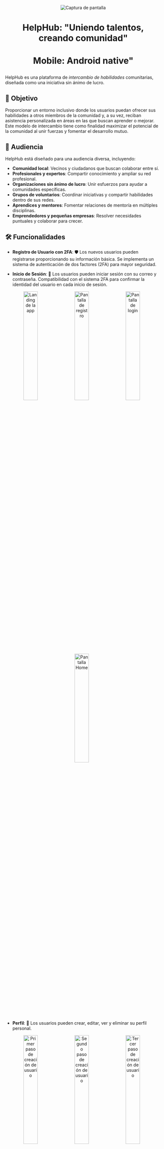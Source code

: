 <p align="center">
  <img src="https://i.postimg.cc/LstzkZww/Captura-de-pantalla-2024-11-19-a-la-s-15-43-05.png" alt="Captura de pantalla">
</p>

# <p align="center">HelpHub: "Uniendo talentos, creando comunidad"</p> 
# <p align="center">Mobile: Android native"</p> 
HelpHub es una plataforma de *intercambio de habilidades* comunitarias, diseñada como una iniciativa sin ánimo de lucro.

## 🎯 Objetivo
Proporcionar un entorno inclusivo donde los usuarios puedan ofrecer sus habilidades a otros miembros de la comunidad y, a su vez, reciban asistencia personalizada en áreas en las que buscan aprender o mejorar.
Este modelo de intercambio tiene como finalidad maximizar el potencial de la comunidad al unir fuerzas y fomentar el desarrollo mutuo.

## 👥 Audiencia
HelpHub está diseñado para una audiencia diversa, incluyendo:
- **Comunidad local**: Vecinos y ciudadanos que buscan colaborar entre sí.
- **Profesionales y expertos**: Compartir conocimiento y ampliar su red profesional.
- **Organizaciones sin ánimo de lucro**: Unir esfuerzos para ayudar a comunidades específicas.
- **Grupos de voluntarios**: Coordinar iniciativas y compartir habilidades dentro de sus redes.
- **Aprendices y mentores**: Fomentar relaciones de mentoría en múltiples disciplinas.
- **Emprendedores y pequeñas empresas**: Resolver necesidades puntuales y colaborar para crecer.

## 🛠️ Funcionalidades
- **Registro de Usuario con 2FA**: 🛡️ Los nuevos usuarios pueden registrarse proporcionando su información básica. Se implementa un sistema de autenticación de dos factores (2FA) para mayor seguridad.

- **Inicio de Sesión**: 🔐 Los usuarios pueden iniciar sesión con su correo y contraseña. Compatibilidad con el sistema 2FA para confirmar la identidad del usuario en cada inicio de sesión.
 
<p align="center">
  <img src="assets/Landing.png" alt="Landing de la app" width="30%" style="margin-right:10px;">
  <img src="assets/SignUp.png" alt="Pantalla de registro" width="30%" style="margin-right:10px;">
  <img src="assets/SignIn.png" alt="Pantalla de login" width="30%" style="margin-right:10px;">
  <img src="assets/Home.png" alt="Pantalla Home" width="30%" style="margin-right:10px;">
</p>

- **Perfil**: 👤 Los usuarios pueden crear, editar, ver y eliminar su perfil personal.
  
<p align="center">
  <img src="assets/step1.png" alt="Primer paso de creación de usuario" width="30%" style="margin-right:10px;">
  <img src="assets/Step2.png" alt="Segundo paso de creación de usuario" width="30%" style="margin-right:10px;">
  <img src="assets/step3.png" alt="Tercer paso de creación de usuario" width="30%" style="margin-right:10px;">
  <img src="assets/step4a.png" alt="Cuarto paso de creación de usuario" width="30%" style="margin-right:10px;">
  <img src="assets/step4b.png" alt="Cuarto paso de creación de usuario" width="30%" style="margin-right:10px;">
  <img src="assets/step5.png" alt="Quinto paso de creación de usuario" width="30%" style="margin-right:10px;">
</p> 

<p align="center">
    <img src="assets/Profile.png" alt="Pantalla de perfil" width="30%" style="margin-right:10px;">
</p>

- **Habilidades**: 💡 Los usuarios pueden añadir, editar, listar y eliminar habilidades que desean ofrecer.
  
  <p align="center">
    <img src="assets/addSkill.png" alt="Añadir habilidad" width="30%" style="margin-right:10px;">
    <img src="assets/editSkill.png" alt="Editar habilidad" width="30%" style="margin-right:10px;">
</p>

- **Solicitar Intercambio** (TBD): 🤝 Los usuarios pueden enviar solicitudes de intercambio a otros miembros de la plataforma. Sistema de notificaciones para informar al receptor de la solicitud.

- **Petición de Ayuda** (TBD): 🆘 Los usuarios pueden realizar una petición de ayuda si tienen algo específico que quieren resolver sin solicitar un intercambio.

- **Chat en Tiempo Real** (TBD): 💬 Comunicación directa entre usuarios para coordinar los intercambios.

- **Filtrar por Categorías** (On progress): 🔍 Herramienta de búsqueda avanzada para encontrar habilidades o usuarios específicos.

- **Valoración del Intercambio** (TBD): ⭐ Los usuarios pueden añadir una breve reseña describiendo su experiencia y calificando el intercambio.

## ⚙️ Tecnologías y herramientas
<div align="center">
    <img src="https://img.shields.io/badge/Android_Studio-3DDC84?style=for-the-badge&logo=android-studio&logoColor=white " alt="Android Studio" />
    <img src="https://img.shields.io/badge/MongoDB-4EA94B?style=for-the-badge&logo=mongodb&logoColor=white" alt="MongoDB" />
    <img src="https://img.shields.io/badge/Trello-0052CC?style=for-the-badge&logo=trello&logoColor=white" alt="Trello" />
    <img src="https://img.shields.io/badge/Discord-5865F2?style=for-the-badge&logo=discord&logoColor=white" alt="Discord" />
</div>


## ✅ Requisitos previos
Para poder probar la app en tu emulador, necesitarás descargar e instalar el repositorio del equipo de Backend. Accede al repositorio de backend en la sección inferior y sigue las instrucciones de instalación.

## 📦 Dependencias
Este proyecto emplea las siguientes dependencias

- Interfaz de usuario: Jetpack Compose
- Iconos: Material Icons Extended
- Inyección de dependencias: Dagger Hilt
- Comunicación con API: Retrofit
- Interceptores: Okhttp3

## 🎨 Frontend y Backend
Echa un vistazo a los repositorios en:
- 🔐 [Dekstop - HelpHub](https://github.com/AdoptaUnJuniorPlatform/GT-HelpHub-Back)
- 🖥️ [Dekstop - HelpHub](https://github.com/AdoptaUnJuniorPlatform/GT-HelpHub-Front)
- 🤖 [Mobile Android - HelpHub](https://github.com/AdoptaUnJuniorPlatform/GT-HelpHub-Android)
- 🍎 [Mobile IOS - HelpHub](https://github.com/AdoptaUnJuniorPlatform/GT-HelpHub-IOS)

## 🤝 Agradecimientos

Queremos expresar nuestra profunda gratitud a toda la **comunidad de Adopta Un Junior**, quienes hacen posible este proyecto con su apoyo, feedback y compromiso constante.

Un agradecimiento especial a nuestros compañeros del equipo de trabajo HelpHub:
- **Equipo de UX/UI**
- **Equipo de Backend**
- **Equipo de Frontend**
- **Equipo de Mobile iOS**
- **Equipo de Ciberseguridad** <br>
Cuya colaboración, talento y esfuerzo han sido claves para superar los retos técnicos y llevar este proyecto al siguiente nivel.

## 👨‍💻👩‍💻 Colaboradores
Desarrollado y mantenido por:

- **Alejandro Romero Porras** - Android developer <br>
  [![GitHub](https://img.shields.io/badge/-GitHub-333?logo=github&logoColor=white&style=flat-square)](https://github.com/AlejandroRomero94)
  [![LinkedIn](https://img.shields.io/badge/-LinkedIn-0077B5?logo=linkedin&logoColor=white&style=flat-square)](www.linkedin.com/in/romerop94)  

- **María Laura Luraschi** - Cybersecurity Analyst <br>
  [![GitHub](https://img.shields.io/badge/-GitHub-333?logo=github&logoColor=white&style=flat-square)](https://github.com/marialauraluraschi)
  [![LinkedIn](https://img.shields.io/badge/-LinkedIn-0077B5?logo=linkedin&logoColor=white&style=flat-square)](https://www.linkedin.com/in/malalu/)  
